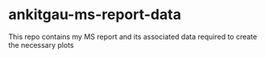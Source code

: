 # ankitgau-ms-report-data
This repo contains my MS report and its associated data required to create the necessary plots
